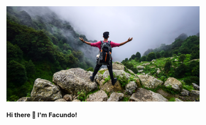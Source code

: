 <img src="./img/bg.jpg">

### Hi there 👋 I'm Facundo!

<!--
**FacundoArdizzi/FacundoArdizzi** is a ✨ _special_ ✨ repository because its `README.md` (this file) appears on your GitHub profile.

Here are some ideas to get you started:
    I see myself as a proactive person, it is my desire to progress in my career and gain experience.
	I am passionate about learning. I like teamwork and solving problems. I have a very good predisposition to receive advice, suggestions and indications that allow me to improve my performance.
	At this stage of life, in which I am inserting myself in the labor market, my ambition is to incorporate knowledge, upgrade my skills, be efficient and effective in the company that I perform in order to be able to train and enhace my work performance in the future.
	I like to read a little bit every day and train every week
- 🔭 I’m currently working on ...
- 🌱 I’m currently learning ...
- 👯 I’m looking to collaborate on ...
- 🤔 I’m looking for help with ...
- 💬 Ask me about ...
- 📫 How to reach me: ...
- 😄 Pronouns: ...
- ⚡ Fun fact: ...
-->
